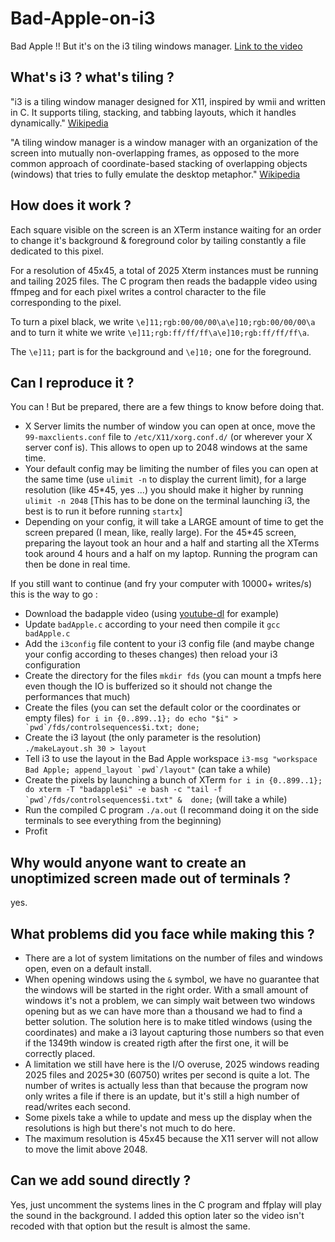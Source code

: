 # Bad-Apple-on-i3
Bad Apple !! But it's on the i3 tiling windows manager.
[Link to the video](https://www.youtube.com/watch?v=1JkRM9LUueY)

## What's i3 ? what's tiling ?
"i3 is a tiling window manager designed for X11, inspired by wmii and written in C. It supports tiling, stacking, and tabbing layouts, which it handles dynamically." [Wikipedia](https://en.wikipedia.org/wiki/I3_(window_manager))

"A tiling window manager is a window manager with an organization of the screen into mutually non-overlapping frames, as opposed to the more common approach of coordinate-based stacking of overlapping objects (windows) that tries to fully emulate the desktop metaphor." [Wikipedia](https://en.wikipedia.org/wiki/Tiling_window_manager)

## How does it work ?
Each square visible on the screen is an XTerm instance waiting for an order to change it's background & foreground color by tailing constantly a file dedicated to this pixel.

For a resolution of 45x45, a total of 2025 Xterm instances must be running and tailing 2025 files.
The C program then reads the badapple video using ffmpeg and for each pixel writes a control character to the file corresponding to the pixel.

To turn a pixel black, we write `\e]11;rgb:00/00/00\a\e]10;rgb:00/00/00\a` and to turn it white we write `\e]11;rgb:ff/ff/ff\a\e]10;rgb:ff/ff/ff\a`.

The `\e]11;` part is for the background and `\e]10;` one for the foreground.

## Can I reproduce it ?
You can ! But be prepared, there are a few things to know before doing that.
- X Server limits the number of window you can open at once, move the `99-maxclients.conf` file to `/etc/X11/xorg.conf.d/` (or wherever your X server conf is). This allows to open up to 2048 windows at the same time.
- Your default config may be limiting the number of files you can open at the same time (use `ulimit -n` to display the current limit), for a large resolution (like 45*45, yes ...) you should make it higher by running `ulimit -n 2048` [This has to be done on the terminal launching i3, the best is to run it before running `startx`]
- Depending on your config, it will take a LARGE amount of time to get the screen prepared (I mean, like, really large). For the 45*45 screen, preparing the layout took an hour and a half and starting all the XTerms took around 4 hours and a half on my laptop. Running the program can then be done in real time.

If you still want to continue (and fry your computer with 10000+ writes/s) this is the way to go :
- Download the badapple video (using [youtube-dl](https://github.com/ytdl-org/youtube-dl/) for example)
- Update `badApple.c` according to your need then compile it `gcc badApple.c`
- Add the `i3config` file content to your i3 config file (and maybe change your config according to theses changes) then reload your i3 configuration
- Create the directory for the files `mkdir fds` (you can mount a tmpfs here even though the IO is bufferized so it should not change the performances that much)
- Create the files (you can set the default color or the coordinates or empty files) ``for i in {0..899..1}; do echo "$i" >  `pwd`/fds/controlsequences$i.txt; done;``
- Create the i3 layout (the only parameter is the resolution) `./makeLayout.sh 30 > layout`
- Tell i3 to use the layout in the Bad Apple workspace ``i3-msg "workspace Bad Apple; append_layout `pwd`/layout"`` (can take a while)
- Create the pixels by launching a bunch of XTerm ``for i in {0..899..1}; do xterm -T "badapple$i" -e bash -c "tail -f `pwd`/fds/controlsequences$i.txt" &  done;`` (will take a while)
- Run the compiled C program `./a.out` (I recommand doing it on the side terminals to see everything from the beginning)
- Profit

## Why would anyone want to create an unoptimized screen made out of terminals ?
yes.

## What problems did you face while making this ?
- There are a lot of system limitations on the number of files and windows open, even on a default install.
- When opening windows using the `&` symbol, we have no guarantee that the windows will be started in the right order. With a small amount of windows it's not a problem, we can simply wait between two windows opening but as we can have more than a thousand we had to find a better solution. The solution here is to make titled windows (using the coordinates) and make a i3 layout capturing those numbers so that even if the 1349th window is created rigth after the first one, it will be correctly placed.
- A limitation we still have here is the I/O overuse, 2025 windows reading 2025 files and 2025*30 (60750) writes per second is quite a lot. The number of writes is actually less than that because the program now only writes a file if there is an update, but it's still a high number of read/writes each second.
- Some pixels take a while to update and mess up the display when the resolutions is high but there's not much to do here.
- The maximum resolution is 45x45 because the X11 server will not allow to move the limit above 2048.

## Can we add sound directly ?
Yes, just uncomment the systems lines in the C program and ffplay will play the sound in the background. I added this option later so the video isn't recoded with that option but the result is almost the same.
